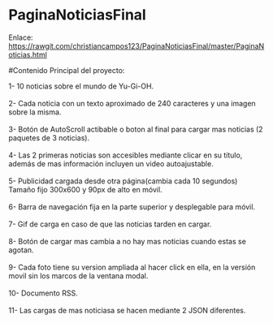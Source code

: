 # PaginaNoticiasFinal

Enlace: https://rawgit.com/christiancampos123/PaginaNoticiasFinal/master/PaginaNoticias.html

#Contenido Principal del proyecto:

  1-  10 noticias sobre el mundo de Yu-Gi-OH.<br><br>
  2-  Cada noticia con un texto aproximado de 240 caracteres y una imagen sobre la misma.<br><br>
  3-  Botón de AutoScroll actibable o boton al final para cargar mas noticias (2 paquetes de 3 noticias).<br><br>
  4-  Las 2 primeras noticias son accesibles mediante clicar en su título, además de mas información incluyen un video                autoajustable.<br><br>
  5-  Publicidad cargada desde otra página(cambia cada 10 segundos) Tamaño fijo 300x600 y 90px de alto en móvil.<br><br>
  6-  Barra de navegación fija en la parte superior y desplegable para móvil.<br><br>
  7-  Gif de carga en caso de que las noticias tarden en cargar.<br><br>
  8-  Botón de cargar mas cambia a no hay mas noticias cuando estas se agotan.<br><br>
  9-  Cada foto tiene su version ampliada al hacer click en ella, en la versión movil sin los marcos de la ventana modal.<br><br>
  10- Documento RSS.<br><br>
  11- Las cargas de mas noticiasa se hacen mediante 2 JSON diferentes.<br><br>
  
  
